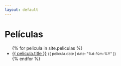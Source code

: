 ```yaml
---
layout: default
---
```


<div class="container">
  <h1>Películas</h1>
  <ul>
    {% for pelicula in site.peliculas %}
      <li>
  <a href="{{ site.baseurl }}{{ pelicula.url }}">{{ pelicula.title }}</a>
        <small>{{ pelicula.date | date: "%d-%m-%Y" }}</small>
      </li>
    {% endfor %}
  </ul>
</div>
